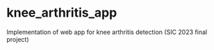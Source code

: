 # knee_arthritis_app
Implementation of web app for knee arthritis detection (SIC 2023 final project)
